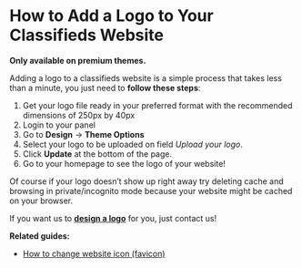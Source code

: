 # How to Add a Logo to Your Classifieds Website


  
**Only available on premium themes.** 

Adding a logo to a classifieds website is a simple process that takes less than a minute, you just need to  **follow these steps**:

1.  Get your logo file ready in your preferred format with the recommended dimensions of 250px by 40px
2.  Login to your panel
3.  Go to  **Design**  ->  **Theme Options**
4.  Select your logo to be uploaded on field  _Upload your logo_.
5.  Click  **Update**  at the bottom of the page.
6.  Go to your homepage to see the logo of your website!

  Of course if your logo doesn’t show up right away try deleting cache and browsing in private/incognito mode because your website might be cached on your browser.

If you want us to  **[design a logo](http://selfhosted.yclas.com/services/logo-for-your-site.html)**  for you, just contact us!

  
**Related guides:**

-   [How to change website icon (favicon)](Appearance-change-website-icon.md)
